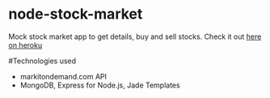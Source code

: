 # node-stock-market
Mock stock market app to get details, buy and sell stocks.  Check it out [here on heroku](http://node-stock-market.herokuapp.com/)

#Technologies used
  - markitondemand.com API
  - MongoDB, Express for Node.js, Jade Templates 
